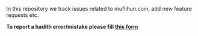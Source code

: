 In this repository we track issues related to muflihun.com, add new feature requests etc.

**To report a hadith error/mistake please fill [this form](https://docs.google.com/forms/d/e/1FAIpQLScCRtf_rpw0aL4gsEfsJCS95Mafhpj-n-I1twx6bxL5TgYJtA/viewform)**

